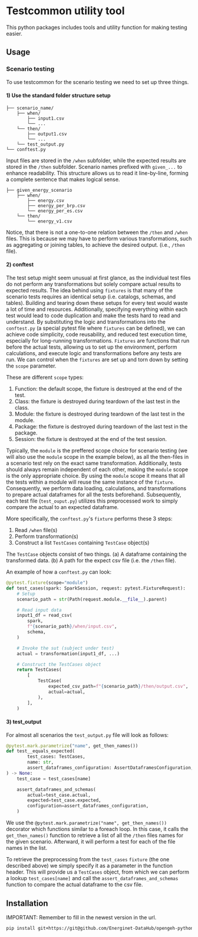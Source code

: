 # Testcommon utility tool

This python packages includes tools and utility function for making testing easier.

## Usage

### Scenario testing

To use testcommon for the scenario testing we need to set up three things.

#### 1) Use the standard folder structure setup

```plaintext
├── scenario_name/
    ├── when/
        ├── input1.csv
        └── ...
    └── then/
        ├── output1.csv
        └── ...
    └── test_output.py
└── conftest.py
```

Input files are stored in the `/when` subfolder, while the expected results are stored in the `/then` subfolder.
Scenario names prefixed with `given_...` to enhance readability. This structure allows us to read it line-by-line,
forming a complete sentence that makes logical sense.

```plaintext
├── given_energy_scenario
    ├── when/
        ├── energy.csv
        ├── energy_per_brp.csv
        └── energy_per_es.csv
    └── then/
        └── energy_v1.csv
```

Notice, that there is not a one-to-one relation between the `/then` and `/when` files.
This is because we may have to perform various transformations, such as aggregating or joining tables, to achieve the
desired
output. (i.e., `/then` file).

#### 2) conftest

The test setup might seem unusual at first glance, as the individual test files do not perform any transformations
but solely compare actual results to expected results. The idea behind using `fixtures` is that many of the scenario
tests requires an identical setup (i.e. catalogs, schemas, and tables). Building and tearing down these setups for every
test would waste a lot of time and resources. Additionally, specifying everything within each test would lead to code
duplication and make the tests hard to read and understand. By substituting the logic and transformations into
the `conftest.py` (a special pytest file where `fixtures` can be defined), we can achieve code simplicity, code
reusability, and reduced test execution time, especially for long-running transformations. `Fixtures` are
functions that run before the actual tests, allowing us to set up the environment, perform calculations, and execute
logic and transformations before any tests are run. We can control when the `fixtures` are set up
and torn down by setting the `scope` parameter.

These are different `scope` types:

1. Function: the default scope, the fixture is destroyed at the end of the test.
1. Class: the fixture is destroyed during teardown of the last test in the class.
1. Module: the fixture is destroyed during teardown of the last test in the module.
1. Package: the fixture is destroyed during teardown of the last test in the package.
1. Session: the fixture is destroyed at the end of the test session.

Typically, the `module` is the preffered scope choice for scenario testing (we will also use the `module` scope in the
example below), as all the then-files in a scenario test rely on the exact same transformation. Additionally, tests
should always remain independent of each other, making the `module` scope is the only appropriate choice.
By using the `module` scope it means that all the tests within a module will reuse the same
instance of the `fixture`. Consequently, we perform data loading, calculations, and transformations to prepare
actual dataframes for all the tests beforehand. Subsequently, each test file (`test_ouput.py`) utilizes this
preprocessed work to simply compare the actual to an expected dataframe.

More specifically, the `conftest.py`'s `fixture` performs these 3 steps:

1. Read `/when` file(s)
1. Perform transformation(s)
1. Construct a list `TestCases` containing `TestCase` object(s)

The `TestCase` objects consist of two things.
(a) A dataframe containing the transformed data.
(b) A path for the expect csv file (i.e. the `/then` file).

An example of how a `conftest.py` can look:

```python
@pytest.fixture(scope="module")
def test_cases(spark: SparkSession, request: pytest.FixtureRequest):
    # Setup
    scenario_path = str(Path(request.module.__file__).parent)

    # Read input data
    input1_df = read_csv(
        spark,
        f"{scenario_path}/when/input.csv",
        schema,
    )

    # Invoke the sut (subject under test)
    actual = transformation(input1_df, ...)

    # Construct the TestCases object
    return TestCases(
        [
            TestCase(
                expected_csv_path=f"{scenario_path}/then/output.csv",
                actual=actual,
            ),
        ],
    )
```

#### 3) test_output

For almost all scenarios the `test_output.py` file will look as follows:

```python
@pytest.mark.parametrize("name", get_then_names())
def test__equals_expected(
        test_cases: TestCases,
        name: str,
        assert_dataframes_configuration: AssertDataframesConfiguration,
) -> None:
    test_case = test_cases[name]

    assert_dataframes_and_schemas(
        actual=test_case.actual,
        expected=test_case.expected,
        configuration=assert_dataframes_configuration,
    )
```

We use the `@pytest.mark.parametrize("name", get_then_names())` decorator which functions similar to a
foreach loop. In this case, it calls the `get_then_names()` function to retrieve a list of all the `/then` files names
for the given scenario. Afterward, it will perform a test for each of the file names in the list.

To retrieve the preprocessing from the `test_cases` `fixture` (the one described above) we simply specify it as a
parameter in the function header. This will provide us a `TestCases` object, from which we can perform a lookup
`test_cases[name]` and call the `assert_dataframes_and_schemas` function to compare the actual dataframe to the csv
file.

## Installation

IMPORTANT: Remember to fill in the newest version in the url.

```bash
pip install git+https://git@github.com/Energinet-DataHub/opengeh-python-packages@3.1.2#subdirectory=source/testcommon
```
